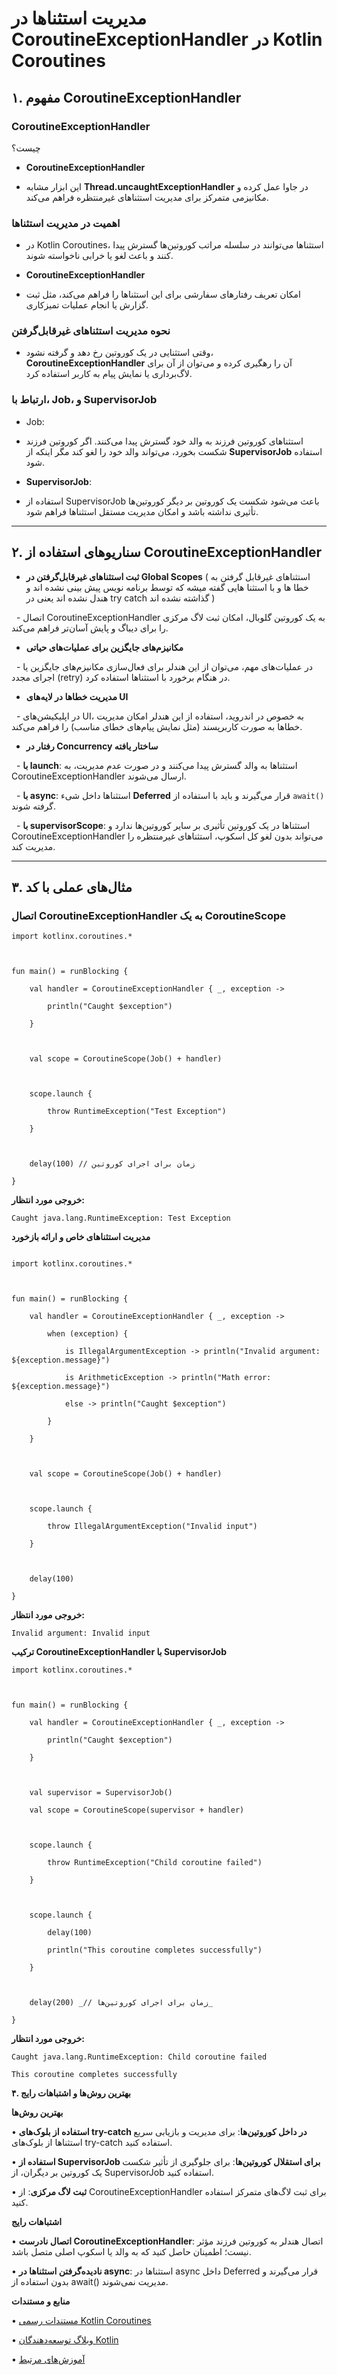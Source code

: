 


# مدیریت استثناها در CoroutineExceptionHandler در Kotlin Coroutines

  

## ۱. مفهوم CoroutineExceptionHandler

  

### CoroutineExceptionHandler
چیست؟

- ****CoroutineExceptionHandler**** 

- این ابزار مشابه ****Thread.uncaughtExceptionHandler**** در جاوا عمل کرده و مکانیزمی متمرکز برای مدیریت استثناهای غیرمنتظره فراهم می‌کند.

  

### اهمیت در مدیریت استثناها

- در Kotlin Coroutines، استثناها می‌توانند در سلسله مراتب کوروتین‌ها گسترش پیدا کنند و باعث لغو یا خرابی ناخواسته شوند.

- ****CoroutineExceptionHandler**** 

- امکان تعریف رفتارهای سفارشی برای این استثناها را فراهم می‌کند، مثل ثبت گزارش یا انجام عملیات تمیزکاری.

  

### نحوه مدیریت استثناهای غیرقابل‌گرفتن

- وقتی استثنایی در یک کوروتین رخ دهد و گرفته نشود، ****CoroutineExceptionHandler**** آن را رهگیری کرده و می‌توان از آن برای لاگ‌برداری یا نمایش پیام به کاربر استفاده کرد.


### ارتباط با، Job، و SupervisorJob


- Job:

- استثناهای کوروتین فرزند به والد خود گسترش پیدا می‌کنند. اگر کوروتین فرزند شکست بخورد، می‌تواند والد خود را لغو کند مگر اینکه از ****SupervisorJob**** استفاده شود.

- ****SupervisorJob****: 

- استفاده از SupervisorJob باعث می‌شود شکست یک کوروتین بر دیگر کوروتین‌ها تأثیری نداشته باشد و امکان مدیریت مستقل استثناها فراهم شود.

  

---

  

## ۲. سناریوهای استفاده از CoroutineExceptionHandler

  

- ****ثبت استثناهای غیرقابل‌گرفتن در Global Scopes****
  ( استثناهای غیرقابل گرفتن به خطا ها و با استثنا هایی گفته میشه که توسط برنامه نویس پیش بینی نشده اند و هندل نشده اند یعنی در try catch   گذاشته نشده اند )

  - اتصال CoroutineExceptionHandler به یک کوروتین گلوبال، امکان ثبت لاگ مرکزی را برای دیباگ و پایش آسان‌تر فراهم می‌کند.

  

- ****مکانیزم‌های جایگزین برای عملیات‌های حیاتی****

  - در عملیات‌های مهم، می‌توان از این هندلر برای فعال‌سازی مکانیزم‌های جایگزین یا اجرای مجدد (retry) در هنگام برخورد با استثناها استفاده کرد.

  

- ****مدیریت خطاها در لایه‌های UI****

  - در اپلیکیشن‌های UI، به خصوص در اندروید، استفاده از این هندلر امکان مدیریت خطاها به صورت کاربرپسند (مثل نمایش پیام‌های خطای مناسب) را فراهم می‌کند.

  

- ****رفتار در Concurrency ساختار یافته****

  - ****با launch****: استثناها به والد گسترش پیدا می‌کنند و در صورت عدم مدیریت، به CoroutineExceptionHandler ارسال می‌شوند.

  - ****با async****: استثناها داخل شیء ****Deferred**** قرار می‌گیرند و باید با استفاده از `await()` گرفته شوند.

  - ****با supervisorScope****: استثناها در یک کوروتین تأثیری بر سایر کوروتین‌ها ندارد و CoroutineExceptionHandler می‌تواند بدون لغو کل اسکوپ، استثناهای غیرمنتظره را مدیریت کند.

  

---

  

## ۳. مثال‌های عملی با کد

  

### اتصال CoroutineExceptionHandler به یک CoroutineScope

```
import kotlinx.coroutines.*

  

fun main() = runBlocking {

    val handler = CoroutineExceptionHandler { _, exception ->

        println("Caught $exception")

    }

  

    val scope = CoroutineScope(Job() + handler)

  

    scope.launch {

        throw RuntimeException("Test Exception")

    }

  

    delay(100) // زمان برای اجرای کوروتین

}

```
  

**خروجی مورد انتظار:**

  

```
Caught java.lang.RuntimeException: Test Exception

```
  

**مدیریت استثناهای خاص و ارائه بازخورد**

  
```

import kotlinx.coroutines.*

  

fun main() = runBlocking {

    val handler = CoroutineExceptionHandler { _, exception ->

        when (exception) {

            is IllegalArgumentException -> println("Invalid argument: ${exception.message}")

            is ArithmeticException -> println("Math error: ${exception.message}")

            else -> println("Caught $exception")

        }

    }

  

    val scope = CoroutineScope(Job() + handler)

  

    scope.launch {

        throw IllegalArgumentException("Invalid input")

    }

  

    delay(100)

}

```
  

**خروجی مورد انتظار:**

  

```
Invalid argument: Invalid input
```

  

**ترکیب CoroutineExceptionHandler با SupervisorJob**

  

```
import kotlinx.coroutines.*

  

fun main() = runBlocking {

    val handler = CoroutineExceptionHandler { _, exception ->

        println("Caught $exception")

    }

  

    val supervisor = SupervisorJob()

    val scope = CoroutineScope(supervisor + handler)

  

    scope.launch {

        throw RuntimeException("Child coroutine failed")

    }

  

    scope.launch {

        delay(100)

        println("This coroutine completes successfully")

    }

  

    delay(200) _// زمان برای اجرای کوروتین‌ها_

}

```
  

**خروجی مورد انتظار:**

  

```
Caught java.lang.RuntimeException: Child coroutine failed

This coroutine completes successfully
```

  

**۴. بهترین روش‌ها و اشتباهات رایج**

  

**بهترین روش‌ها**

• **استفاده از بلوک‌های try-catch در داخل کوروتین‌ها**: برای مدیریت و بازیابی سریع استثناها از بلوک‌های try-catch استفاده کنید.

• **استفاده از SupervisorJob برای استقلال کوروتین‌ها**: برای جلوگیری از تأثیر شکست یک کوروتین بر دیگران، از SupervisorJob استفاده کنید.

• **ثبت لاگ مرکزی**: از CoroutineExceptionHandler برای ثبت لاگ‌های متمرکز استفاده کنید.

  

**اشتباهات رایج**

• **اتصال نادرست CoroutineExceptionHandler**: اتصال هندلر به کوروتین فرزند مؤثر نیست؛ اطمینان حاصل کنید که به والد یا اسکوپ اصلی متصل باشد.

• **نادیده‌گرفتن استثناها در async**: استثناها در async داخل Deferred قرار می‌گیرند و بدون استفاده از await() مدیریت نمی‌شوند.

  

**منابع و مستندات**

• [مستندات رسمی Kotlin Coroutines](https://kotlinlang.org/docs/exception-handling.html)

• [وبلاگ توسعه‌دهندگان Kotlin](https://blog.jetbrains.com/)

• [آموزش‌های مرتبط](https://maxkim.eu/things-every-kotlin-developer-should-know-about-coroutines-part-4-exception-handling)